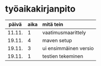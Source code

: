 # työaikakirjanpito

| päivä  | aika | mitä tein             |
| :----: | :--- | :-------------------- |
| 11.11. | 1    | vaatimusmaarittely    |
| 19.11. | 4    | maven setup           |
| 19.11. | 3    | ui ensimmäinen versio |
| 19.11. | 1    | testien tekeminen     |
